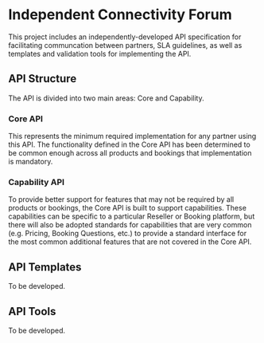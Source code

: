# Independent Connectivity Forum

This project includes an independently-developed API specification for facilitating communcation between partners, SLA guidelines, as well as templates and validation tools for implementing the API.

## API Structure

The API is divided into two main areas: Core and Capability.

### Core API

This represents the minimum required implementation for any partner using this API. The functionality defined in the Core API has been determined to be common enough across all products and bookings that implementation is mandatory.

### Capability API

To provide better support for features that may not be required by all products or bookings, the Core API is built to support capabilities. These capabilities can be specific to a particular Reseller or Booking platform, but there will also be adopted standards for capabilities that are very common (e.g. Pricing, Booking Questions, etc.) to provide a standard interface for the most common additional features that are not covered in the Core API.

## API Templates

To be developed.

## API Tools

To be developed.
